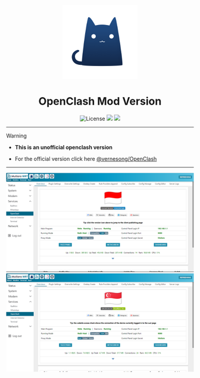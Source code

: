 <div align="center">
  <img src="images/clash.png" alt="Clash" width="200">
  <h1>OpenClash Mod Version</h1>
</div>

<div align="center">
  <img alt="License" src="https://img.shields.io/github/license/Maizil41/openclash-mod?style=for-the-badge&logo=github">
  <a target="_blank" href="https://github.com/Maizil41/openclash-mod/releases"><img src="https://img.shields.io/github/release/Maizil41/openclash-mod?style=for-the-badge&logo=github&color=blue"></a>
  <a target="_blank" href="https://github.com/Maizil41/openclash-mod/releases"><img src="https://img.shields.io/github/downloads/Maizil41/openclash-mod/total?style=for-the-badge&logo=github"></a>
</div>
<hr/>

> [!WARNING]
>
> - **This is an unofficial openclash version**
>   
> - For the official version click here [@vernesong/OpenClash](https://github.com/vernesong/OpenClash)
> 

<hr/>

![Dashboard](images/openclash.png)
![Dashboard](images/openclash1.png)

